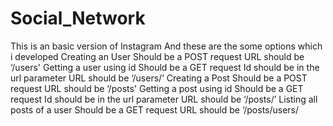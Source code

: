 # Social_Network
This is an basic version of Instagram 
And these are the some options which i developed 
Creating an User
    Should be a POST request
    URL should be ‘/users'
Getting a user using id
    Should be a GET request
    Id should be in the url parameter
    URL should be ‘/users/<id here>’
Creating a Post
    Should be a POST request
    URL should be ‘/posts'
Getting a post using id
    Should be a GET request
    Id should be in the url parameter
    URL should be ‘/posts/<id here>’
Listing all posts of a user
    Should be a GET request
    URL should be ‘/posts/users/<Id here>
    
